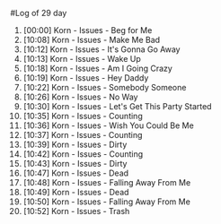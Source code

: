 #Log of 29 day

1. [00:00] Korn - Issues - Beg for Me
1. [10:08] Korn - Issues - Make Me Bad
1. [10:12] Korn - Issues - It's Gonna Go Away
1. [10:13] Korn - Issues - Wake Up
1. [10:18] Korn - Issues - Am I Going Crazy
1. [10:19] Korn - Issues - Hey Daddy
1. [10:22] Korn - Issues - Somebody Someone
1. [10:26] Korn - Issues - No Way
1. [10:30] Korn - Issues - Let's Get This Party Started
1. [10:35] Korn - Issues - Counting
1. [10:36] Korn - Issues - Wish You Could Be Me
1. [10:37] Korn - Issues - Counting
1. [10:39] Korn - Issues - Dirty
1. [10:42] Korn - Issues - Counting
1. [10:43] Korn - Issues - Dirty
1. [10:47] Korn - Issues - Dead
1. [10:48] Korn - Issues - Falling Away From Me
1. [10:49] Korn - Issues - Dead
1. [10:50] Korn - Issues - Falling Away From Me
1. [10:52] Korn - Issues - Trash
